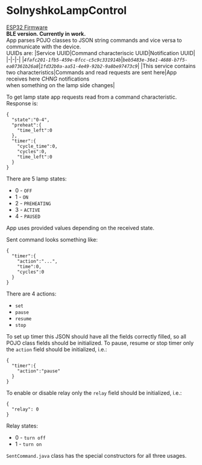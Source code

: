 # SolnyshkoLampControl
[ESP32 Firmware](https://github.com/ValeraDanger/Solnyshko_BLE)\
**BLE version. Currently in work.**\
App parses POJO classes to JSON string commands and vice versa to communicate with the device.\
UUIDs are:
|Service UUID|Command characteriscic UUID|Notification UUID|
|-|-|-|
|_`4fafc201-1fb5-459e-8fcc-c5c9c331914b`_|_`beb5483e-36e1-4688-b7f5-ea07361b26a8`_|_`1fd32b0a-aa51-4e49-92b2-9a8be97473c9`_|
|This service contains two characteristics|Commands and read requests are sent here|App receives here _CHNG_ notifications <br> when something on the lamp side changes|   

To get lamp state app requests read from a command characteristic. Response is:
```
{
  "state":"0-4",
  "preheat":{
    "time_left":0
  },
  "timer":{
    "cycle_time":0,
    "cycles":0,
    "time_left":0
  }
}
```
There are 5 lamp states:
- 0 - `OFF`
- 1 - `ON`
- 2 - `PREHEATING`
- 3 - `ACTIVE`
- 4 - `PAUSED`

App uses provided values depending on the received state.

Sent command looks something like:
```
{
  "timer":{
    "action":"...",
    "time":0,
    "cycles":0
  }
}
```   
There are 4 actions:
- `set`
- `pause`
- `resume`
- `stop`

To set up timer this JSON should have all the fields correctly filled, so all POJO class fields should be initialized. To pause, resume or stop timer only the `action` field should be initialized, i.e.:
```
{
  "timer":{
    "action":"pause"
  }
}
```   

To enable or disable relay only the `relay` field should be initialized, i.e.:
```
{
  "relay": 0
}
```   
Relay states:
- 0 - `turn off`
- 1 - `turn on`

`SentCommand.java` class has the special constructors for all three usages.
  
  
